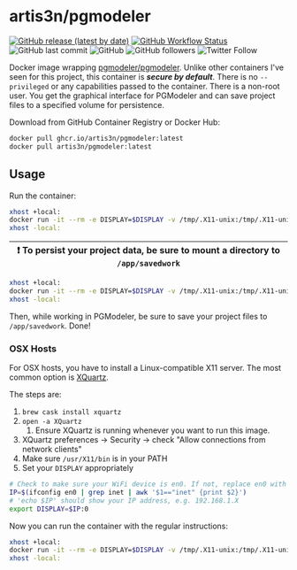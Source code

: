 # artis3n/pgmodeler

[![GitHub release (latest by date)](https://img.shields.io/github/v/release/artis3n/pgmodeler-container?style=flat-square)](https://github.com/users/artis3n/packages/container/pgmodeler)
[![GitHub Workflow Status](https://img.shields.io/github/workflow/status/artis3n/pgmodeler-container/Test?style=flat-square)](https://github.com/artis3n/pgmodeler-container/actions)
![GitHub last commit](https://img.shields.io/github/last-commit/artis3n/pgmodeler-container?style=flat-square)
![GitHub](https://img.shields.io/github/license/artis3n/pgmodeler-container?style=flat-square)
![GitHub followers](https://img.shields.io/github/followers/artis3n?style=social)
![Twitter Follow](https://img.shields.io/twitter/follow/artis3n?style=social)

Docker image wrapping [pgmodeler/pgmodeler][pgmodeler repo]. Unlike other containers I've seen for this project, this container is **_secure by default_**. There is no `--privileged` or any capabilities passed to the container. There is a non-root user. You get the graphical interface for PGModeler and can save project files to a specified volume for persistence.

Download from GitHub Container Registry or Docker Hub:

```bash
docker pull ghcr.io/artis3n/pgmodeler:latest
docker pull artis3n/pgmodeler:latest
```

## Usage

Run the container:

```bash
xhost +local:
docker run -it --rm -e DISPLAY=$DISPLAY -v /tmp/.X11-unix:/tmp/.X11-unix ghcr.io/artis3n/pgmodeler:latest
xhost -local:
```

| :exclamation: To persist your project data, be sure to mount a directory to `/app/savedwork` |
| --- |

```bash
xhost +local:
docker run -it --rm -e DISPLAY=$DISPLAY -v /tmp/.X11-unix:/tmp/.X11-unix -v /persistent/local/directory/for/project:/app/savedwork ghcr.io/artis3n/pgmodeler:latest
xhost -local:
```

Then, while working in PGModeler, be sure to save your project files to `/app/savedwork`. Done!

### OSX Hosts

For OSX hosts, you have to install a Linux-compatible X11 server. The most common option is [XQuartz][].

The steps are:

1. `brew cask install xquartz`
1. `open -a XQuartz`
    1. Ensure XQuartz is running whenever you want to run this image.
1. XQuartz preferences -> Security -> check "Allow connections from network clients"
1. Make sure `/usr/X11/bin` is in your PATH
1. Set your `DISPLAY` appropriately

```bash
# Check to make sure your WiFi device is en0. If not, replace en0 with the appropriate device.
IP=$(ifconfig en0 | grep inet | awk '$1=="inet" {print $2}')
# 'echo $IP' should show your IP address, e.g. 192.168.1.X
export DISPLAY=$IP:0
```

Now you can run the container with the regular instructions:

```bash
xhost +local:
docker run -it --rm -e DISPLAY=$DISPLAY -v /tmp/.X11-unix:/tmp/.X11-unix -v /persistent/local/directory/for/project:/app/savedwork ghcr.io/artis3n/pgmodeler:latest
xhost -local:
```

[pgmodeler repo]: https://github.com/pgmodeler/pgmodeler
[xquartz]: https://www.xquartz.org/
